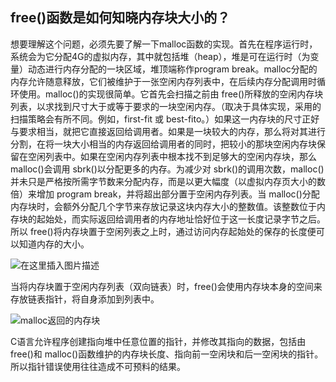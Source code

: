 ## free()函数是如何知晓内存块大小的？

想要理解这个问题，必须先要了解一下malloc函数的实现。首先在程序运行时，系统会为它分配4G的虚拟内存，其中就包括堆（heap），堆是可在运行时（为变量）动态进行内存分配的一块区域，堆顶端称作program break。malloc分配的内存允许随意释放，它们被维护于一张空闲内存列表中，在后续内存分配调用时循环使用。malloc()的实现很简单。它首先会扫描之前由 free()所释放的空闲内存块列表，以求找到尺寸大于或等于要求的一块空闲内存。（取决于具体实现，采用的扫描策略会有所不同。例如，first-fit 或 best-fito。）如果这一内存块的尺寸正好与要求相当，就把它直接返回给调用者。如果是一块较大的内存，那么将对其进行分割，在将一块大小相当的内存返回给调用者的同时，把较小的那块空闲内存块保留在空闲列表中。如果在空闲内存列表中根本找不到足够大的空闲内存块，那么 malloc()会调用 sbrk()以分配更多的内存。为减少对 sbrk()的调用次数，malloc()并未只是严格按所需字节数来分配内存，而是以更大幅度（以虚拟内存页大小的数倍）来增加 program break，并将超出部分置于空闲内存列表。当 malloc()分配内存块时，会额外分配几个字节来存放记录这块内存大小的整数值。该整数位于内存块的起始处，而实际返回给调用者的内存地址恰好位于这一长度记录字节之后。所以 free()将内存块置于空闲列表之上时，通过访问内存起始处的保存的长度便可以知道内存的大小。

![在这里插入图片描述](https://img-blog.csdnimg.cn/202004021526124.png#pic_center)

当将内存块置于空闲内存列表（双向链表）时，free()会使用内存块本身的空间来存放链表指针，将自身添加到列表中。


![malloc返回的内存块](https://img-blog.csdnimg.cn/20200402152529991.png#pic_center)

C语言允许程序创建指向堆中任意位置的指针，并修改其指向的数据，包括由 free()和 malloc()函数维护的内存块长度、指向前一空闲块和后一空闲块的指针。所以指针错误使用往往造成不可预料的结果。